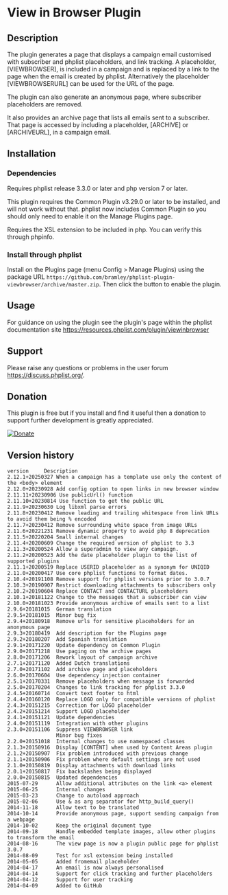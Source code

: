 # View in Browser Plugin #

## Description ##

The plugin generates a page that displays a campaign email customised with subscriber and phplist placeholders, and
link tracking.
A placeholder, [VIEWBROWSER], is included in a campaign and is replaced by a link to the page when the email is created by phplist.
Alternatively the placeholder [VIEWBROWSERURL] can be used for the URL of the page.

The plugin can also generate an anonymous page, where subscriber placeholders are removed.

It also provides an archive page that lists all emails sent to a subscriber.
That page is accessed by including a placeholder, [ARCHIVE] or [ARCHIVEURL], in a campaign email.

## Installation ##

### Dependencies ###

Requires phplist release 3.3.0 or later and php version 7 or later.

This plugin requires the Common Plugin v3.29.0 or later to be installed, and will not work without that.
phplist now includes Common Plugin so you should only need to enable it on the Manage Plugins page.

Requires the XSL extension to be included in php. You can verify this through phpinfo.

### Install through phplist ###
Install on the Plugins page (menu Config > Manage Plugins) using the package URL `https://github.com/bramley/phplist-plugin-viewbrowser/archive/master.zip`.
Then click the button to enable the plugin.

## Usage ##

For guidance on using the plugin see the plugin's page within the phplist documentation site <https://resources.phplist.com/plugin/viewinbrowser>

## Support ##

Please raise any questions or problems in the user forum <https://discuss.phplist.org/>.

## Donation ##

This plugin is free but if you install and find it useful then a donation to support further development is greatly appreciated.

[![Donate](https://www.paypalobjects.com/en_US/i/btn/btn_donate_LG.gif)](https://www.paypal.com/cgi-bin/webscr?cmd=_s-xclick&hosted_button_id=W5GLX53WDM7T4)

## Version history ##

    version     Description
    2.12.1+20250327 When a campaign has a template use only the content of the <body> element
    2.12.0+20230928 Add config option to open links in new browser window
    2.11.11+20230906 Use publicUrl() function
    2.11.10+20230814 Use function to get the public URL
    2.11.9+20230630 Log libxml parse errors
    2.11.8+20230412 Remove leading and trailing whitespace from link URLs to avoid them being % encoded
    2.11.7+20230412 Remove surrounding white space from image URLs
    2.11.6+20221231 Remove dynamic property to avoid php 8 deprecation
    2.11.5+20220204 Small internal changes
    2.11.4+20200609 Change the required version of phplist to 3.3
    2.11.3+20200524 Allow a superadmin to view any campaign.
    2.11.2+20200523 Add the date placeholder plugin to the list of supported plugins
    2.11.1+20200519 Replace USERID placeholder as a synonym for UNIQID
    2.11.0+20200417 Use core phplist functions to format dates.
    2.10.4+20191108 Remove support for phplist versions prior to 3.0.7
    2.10.3+20190907 Restrict downloading attachments to subscribers only
    2.10.2+20190604 Replace CONTACT and CONTACTURL placeholders
    2.10.1+20181122 Change to the messages that a subscriber can view
    2.10.0+20181023 Provide anonymous archive of emails sent to a list
    2.9.6+20181015  German translation
    2.9.5+20181015  Minor bug fix
    2.9.4+20180918  Remove urls for sensitive placeholders for an anonymous page
    2.9.3+20180419  Add description for the Plugins page
    2.9.2+20180207  Add Spanish translation
    2.9.1+20171220  Update dependency on Common Plugin
    2.9.0+20171218  Use paging on the archive pages
    2.8.0+20171206  Rework layout of campaign archive
    2.7.1+20171120  Added Dutch translations
    2.7.0+20171102  Add archive page and placeholders
    2.6.0+20170604  Use dependency injection container
    2.5.1+20170331  Remove placeholders when message is forwarded
    2.5.0+20170204  Changes to link tracking for phplist 3.3.0
    2.4.5+20160714  Convert text footer to html
    2.4.4+20160120  Replace LOGO only for compatible versions of phplist
    2.4.3+20151215  Correction for LOGO placeholder
    2.4.2+20151214  Support LOGO placeholder
    2.4.1+20151121  Update dependencies
    2.4.0+20151119  Integration with other plugins
    2.3.0+20151106  Suppress VIEWBROWSER link
                    Minor bug fixes
    2.2.0+20151018  Internal changes to use namespaced classes
    2.1.3+20150916  Display [CONTENT] when used by Content Areas plugin
    2.1.2+20150907  Fix problem introduced with previous change
    2.1.1+20150906  Fix problem where default settings are not used
    2.1.0+20150819  Display attachments with download links
    2.0.1+20150817  Fix backslashes being displayed
    2.0.0+20150815  Updated dependencies
    2015-07-29      Allow additional attributes on the link <a> element
    2015-06-25      Internal changes
    2015-03-23      Change to autoload approach
    2015-02-06      Use & as arg separator for http_build_query()
    2014-11-18      Allow text to be translated
    2014-10-14      Provide anonymous page, support sending campaign from a webpage
    2014-10-02      Keep the original document type
    2014-09-18      Handle embedded template images, allow other plugins to transform the email
    2014-08-16      The view page is now a plugin public page for phplist 3.0.7
    2014-08-09      Test for xsl extension being installed
    2014-05-05      Added fromemail placeholder
    2014-04-17      An email is now always personalised
    2014-04-14      Support for click tracking and further placeholders
    2014-04-12      Support for user tracking
    2014-04-09      Added to GitHub
